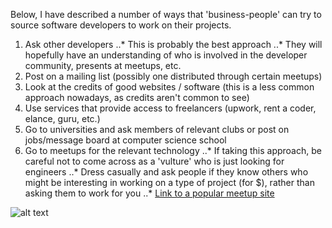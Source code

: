 Below, I have described a number of ways that 'business-people' can try to source software developers to work on their projects.

1. Ask other developers 
..* This is probably the best approach
..* They will hopefully have an understanding of who is involved in the developer community, presents at meetups, etc.
2. Post on a mailing list (possibly one distributed through certain meetups)
3. Look at the credits of good websites / software (this is a less common approach nowadays, as credits aren't common to see)
4. Use services that provide access to freelancers (upwork, rent a coder, elance, guru, etc.)
5. Go to universities and ask members of relevant clubs or post on jobs/message board at computer science school
6. Go to meetups for the relevant technology
..* If taking this approach, be careful not to come across as a 'vulture' who is just looking for engineers
..* Dress casually and ask people if they know others who might be interesting in working on a type of project (for $), rather than asking them to work for you
..* [Link to a popular meetup site](https://www.meetup.com)

![alt text](http://softwaredevelopmentdegreelink.com/sites/softwaredevelopmentdegreelink.com/files/styles/large/public/field/image/How%20To%20Become%20a%20Software%20Developer.jpg?itok=SKQ-blPf)
